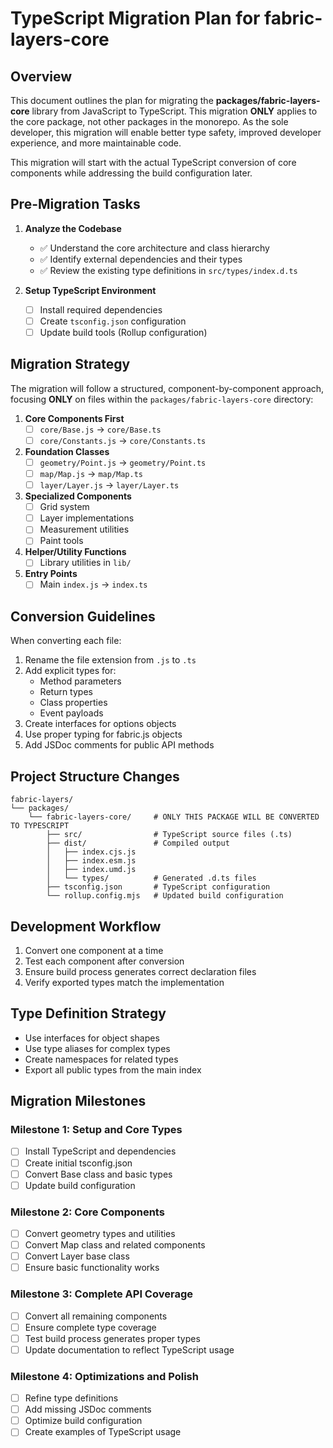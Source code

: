 # TypeScript Migration Plan for fabric-layers-core

## Overview

This document outlines the plan for migrating the **packages/fabric-layers-core** library from JavaScript to TypeScript. This migration **ONLY** applies to the core package, not other packages in the monorepo. As the sole developer, this migration will enable better type safety, improved developer experience, and more maintainable code.

This migration will start with the actual TypeScript conversion of core components while addressing the build configuration later.

## Pre-Migration Tasks

1. **Analyze the Codebase**
   - ✅ Understand the core architecture and class hierarchy
   - ✅ Identify external dependencies and their types
   - ✅ Review the existing type definitions in `src/types/index.d.ts`

2. **Setup TypeScript Environment**
   - [ ] Install required dependencies
   - [ ] Create `tsconfig.json` configuration
   - [ ] Update build tools (Rollup configuration)

## Migration Strategy

The migration will follow a structured, component-by-component approach, focusing **ONLY** on files within the `packages/fabric-layers-core` directory:

1. **Core Components First**
   - [ ] `core/Base.js` → `core/Base.ts`
   - [ ] `core/Constants.js` → `core/Constants.ts`

2. **Foundation Classes**
   - [ ] `geometry/Point.js` → `geometry/Point.ts`
   - [ ] `map/Map.js` → `map/Map.ts`
   - [ ] `layer/Layer.js` → `layer/Layer.ts`

3. **Specialized Components**
   - [ ] Grid system
   - [ ] Layer implementations
   - [ ] Measurement utilities
   - [ ] Paint tools

4. **Helper/Utility Functions**
   - [ ] Library utilities in `lib/`

5. **Entry Points**
   - [ ] Main `index.js` → `index.ts`

## Conversion Guidelines

When converting each file:

1. Rename the file extension from `.js` to `.ts`
2. Add explicit types for:
   - Method parameters
   - Return types
   - Class properties
   - Event payloads
3. Create interfaces for options objects
4. Use proper typing for fabric.js objects
5. Add JSDoc comments for public API methods

## Project Structure Changes

```
fabric-layers/
└── packages/
    └── fabric-layers-core/     # ONLY THIS PACKAGE WILL BE CONVERTED TO TYPESCRIPT
        ├── src/                # TypeScript source files (.ts)
        ├── dist/               # Compiled output
        │   ├── index.cjs.js
        │   ├── index.esm.js
        │   ├── index.umd.js
        │   └── types/          # Generated .d.ts files
        ├── tsconfig.json       # TypeScript configuration
        └── rollup.config.mjs   # Updated build configuration
```

## Development Workflow

1. Convert one component at a time
2. Test each component after conversion
3. Ensure build process generates correct declaration files
4. Verify exported types match the implementation

## Type Definition Strategy

- Use interfaces for object shapes
- Use type aliases for complex types
- Create namespaces for related types
- Export all public types from the main index

## Migration Milestones

### Milestone 1: Setup and Core Types
- [ ] Install TypeScript and dependencies
- [ ] Create initial tsconfig.json
- [ ] Convert Base class and basic types
- [ ] Update build configuration

### Milestone 2: Core Components
- [ ] Convert geometry types and utilities
- [ ] Convert Map class and related components
- [ ] Convert Layer base class
- [ ] Ensure basic functionality works

### Milestone 3: Complete API Coverage
- [ ] Convert all remaining components
- [ ] Ensure complete type coverage
- [ ] Test build process generates proper types
- [ ] Update documentation to reflect TypeScript usage

### Milestone 4: Optimizations and Polish
- [ ] Refine type definitions
- [ ] Add missing JSDoc comments
- [ ] Optimize build configuration
- [ ] Create examples of TypeScript usage
